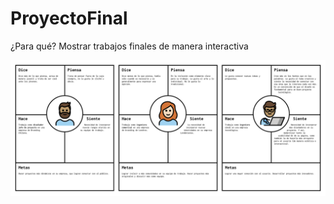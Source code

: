# ProyectoFinal
¿Para qué? Mostrar trabajos finales de manera interactiva

![Arquetipos](readme/arquetipos.png)
